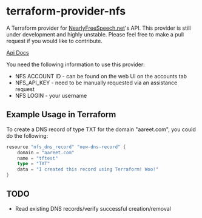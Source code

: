 # terraform-provider-nfs
  
A Terraform provider for [NearlyFreeSpeech.net](https://nearlyfreespeech.net)'s API. This provider is still under development and highly unstable. Please feel free to make a pull request if you would like to contribute.

[Api Docs](https://members.nearlyfreespeech.net/wiki/API/Introduction)

You need the following information to use this provider:

- NFS ACCOUNT ID - can be found on the web UI on the accounts tab
- NFS_API_KEY - need to be manually requested via an assistance request
- NFS LOGIN - your username

## Example Usage in Terraform

To create a DNS record of type TXT for the domain "aareet.com", you could do the following:

```go
resource "nfs_dns_record" "new-dns-record" {
    domain = "aareet.com"
    name = "tftest"
    type = "TXT"
    data = "I created this record using Terraform! Woo!"
}
```

## TODO
* Read existing DNS records/verify successful creation/removal
